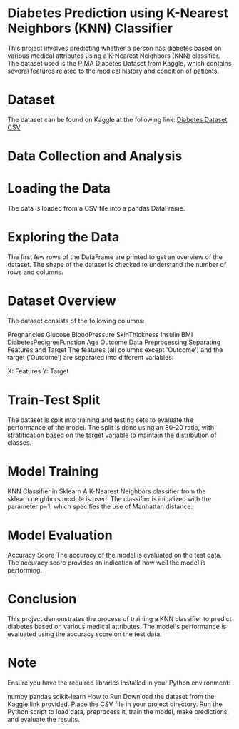 # Diabetes Prediction using K-Nearest Neighbors (KNN) Classifier
This project involves predicting whether a person has diabetes based on various medical attributes using a K-Nearest Neighbors (KNN) classifier. The dataset used is the PIMA Diabetes Dataset from Kaggle, which contains several features related to the medical history and condition of patients.

# Dataset
The dataset can be found on Kaggle at the following link:
[Diabetes Dataset CSV](https://www.kaggle.com/datasets/saurabh00007/diabetescsv)

# Data Collection and Analysis


# Loading the Data
The data is loaded from a CSV file into a pandas DataFrame.

# Exploring the Data
The first few rows of the DataFrame are printed to get an overview of the dataset.
The shape of the dataset is checked to understand the number of rows and columns.

# Dataset Overview
The dataset consists of the following columns:

Pregnancies
Glucose
BloodPressure
SkinThickness
Insulin
BMI
DiabetesPedigreeFunction
Age
Outcome
Data Preprocessing
Separating Features and Target
The features (all columns except 'Outcome') and the target ('Outcome') are separated into different variables:

X: Features
Y: Target

# Train-Test Split
The dataset is split into training and testing sets to evaluate the performance of the model. The split is done using an 80-20 ratio, with stratification based on the target variable to maintain the distribution of classes.

# Model Training
KNN Classifier in Sklearn
A K-Nearest Neighbors classifier from the sklearn.neighbors module is used. The classifier is initialized with the parameter p=1, which specifies the use of Manhattan distance.

# Model Evaluation
Accuracy Score
The accuracy of the model is evaluated on the test data. The accuracy score provides an indication of how well the model is performing.

# Conclusion
This project demonstrates the process of training a KNN classifier to predict diabetes based on various medical attributes. The model's performance is evaluated using the accuracy score on the test data.

# Note
Ensure you have the required libraries installed in your Python environment:

numpy
pandas
scikit-learn
How to Run
Download the dataset from the Kaggle link provided.
Place the CSV file in your project directory.
Run the Python script to load data, preprocess it, train the model, make predictions, and evaluate the results.